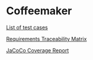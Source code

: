 # Coffeemaker

[List of test cases](https://github.com/PanitanPlengkham/coffeemaker/wiki/List-of-test-case)

[Requirements Traceability Matrix](https://github.com/PanitanPlengkham/coffeemaker/wiki/Requirements-Traceability-Matrix)

[JaCoCo Coverage Report](https://github.com/PanitanPlengkham/coffeemaker/wiki/JaCoCo-Coverage-Report)